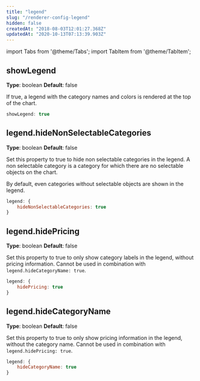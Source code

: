 ```yaml
---
title: "legend"
slug: "/renderer-config-legend"
hidden: false
createdAt: "2018-08-03T12:01:27.368Z"
updatedAt: "2020-10-13T07:13:39.903Z"
---
```


import Tabs from '@theme/Tabs';
import TabItem from '@theme/TabItem';

## showLegend
**Type**: boolean
**Default**: false

If true, a legend with the category names and colors is rendered at the top of the chart.

```javascript
showLegend: true
```
## legend.hideNonSelectableCategories
**Type**: boolean
**Default**: false

Set this property to true to hide non selectable categories in the legend. A non selectable category is a category for which there are no selectable objects on the chart.
 
By default, even categories without selectable objects are shown in the legend.

```javascript
legend: {
    hideNonSelectableCategories: true
}
```


## legend.hidePricing
**Type**: boolean
**Default**: false

Set this property to true to only show category labels in the legend, without pricing information. Cannot be used in combination with `legend.hideCategoryName: true`. 

```javascript
legend: {
    hidePricing: true
}
```
## legend.hideCategoryName
**Type**: boolean
**Default**: false

Set this property to true to only show pricing information in the legend, without the category name. Cannot be used in combination with `legend.hidePricing: true`. 

```javascript
legend: {
    hideCategoryName: true
}
```
